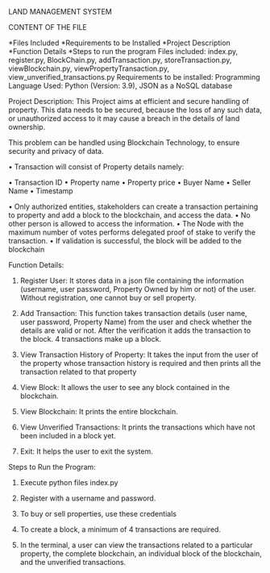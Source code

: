 LAND MANAGEMENT SYSTEM

CONTENT OF THE FILE

*Files Included
*Requirements to be Installed
*Project Description
*Function Details
*Steps to run the program
Files included: 
index.py, register.py, BlockChain.py, addTransaction.py, storeTransaction.py, viewBlockchain.py, viewPropertyTransaction.py, view_unverified_transactions.py
Requirements to be installed: 
Programming Language Used: Python (Version: 3.9),
JSON as a NoSQL database

Project Description:
This Project aims at efficient and secure handling of property. This data needs to be secured, because the loss of any such data, or unauthorized access to it may cause a breach in the details of land ownership. 

This problem can be handled using Blockchain Technology, to ensure security and privacy of data. 

•	Transaction will consist of Property details namely:


•	Transaction ID
•	Property name
•	Property price
•	Buyer Name
•	Seller Name
•	Timestamp

•	Only authorized entities, stakeholders can create a transaction pertaining to property and add a block to the blockchain, and access the data.
•	No other person is allowed to access the information.
•	The Node with the maximum number of votes performs delegated proof of stake to verify the transaction.
•	If validation is successful, the block will be added to the blockchain  



Function Details:

1.	Register User: It stores data in a json file containing the information (username, user password, Property Owned by him or not) of the user. Without registration, one cannot buy or sell property.

2.	Add Transaction: This function takes transaction details (user name, user password, Property Name) from the user and check whether the details are valid or not. After the verification it adds the transaction to the block. 4 transactions make up a block.

3.	View Transaction History of Property: It takes the input from the user of the property whose transaction history is required and then prints all the transaction related to that property

4.	View Block: It allows the user to see any block contained in the blockchain.

5.	View Blockchain: It prints the entire blockchain.

6.	View Unverified Transactions: It prints the transactions which have not been included in a block yet.

7.	Exit: It helps the user to exit the system.





Steps to Run the Program:
1)	Execute python files index.py 

2)	Register with a username and password.

3)	To buy or sell properties, use these credentials 

4)	To create a block, a minimum of 4 transactions are required.

5)	In the terminal, a user can view the transactions related to a particular property, the complete blockchain, an individual block of the blockchain, and the unverified transactions.




 
